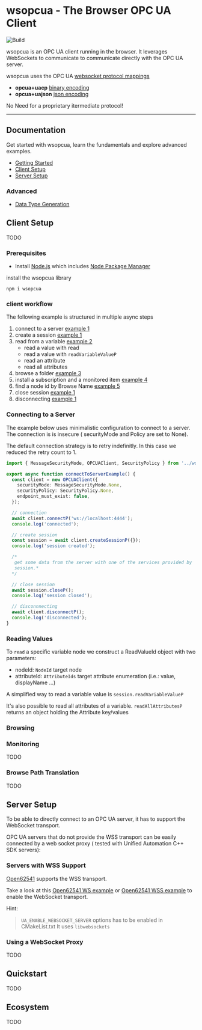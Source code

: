 # wsopcua - The Browser OPC UA Client

![Build](https://github.com/demike/wsopcua/actions/workflows/.github/workflows/ci-cd.yml/badge.svg)

wsopcua is an OPC UA client running in the browser. It leverages WebSockets to communicate to communicate directly with the OPC UA server.

wsopcua uses the OPC UA [websocket protocol mappings](https://reference.opcfoundation.org/v104/Core/docs/Part6/7.5.2/)

- **opcua+uacp** [binary encoding](https://reference.opcfoundation.org/v104/Core/docs/Part6/5.2.1/)
- **opcua+uajson** [json encoding](https://reference.opcfoundation.org/v104/Core/docs/Part6/5.4.1/)

No Need for a proprietary itermediate protocol!

<hr>

## Documentation

Get started with wsopcua, learn the fundamentals and explore advanced examples.

- [Getting Started](quickstart)
- [Client Setup](#client-setup)
- [Server Setup](#server-setup)

### Advanced

- [Data Type Generation](./documentation/code_gen.md)

## Client Setup

TODO

### Prerequisites

- Install [Node.js](www.nodejs.org) which includes [Node Package Manager](https://www.npmjs.com/)

install the wsopcua library

```
npm i wsopcua
```

### client workflow

The following example is structured in multiple async steps

1.  connect to a server [example 1](#connecting-to-a-server)
2.  create a session [example 1](#connecting-to-a-server)
3.  read from a variable [example 2](#reading-values)
    - read a value with read
    - read a value with `readVariableValueP`
    - read an attribute
    - read all attributes
4.  browse a folder [example 3](#browsing)
5.  install a subscription and a monitored item [example 4](#monitoring)
6.  find a node id by Browse Name [example 5](#browse-path-translation)
7.  close session [example 1](#connecting-to-a-server)
8.  disconnecting [example 1](#connecting-to-a-server)

### Connecting to a Server

The example below uses minimalistic configuration to connect to a server.
The connection is is insecure ( securityMode and Policy are set to None).

The default connection strategy is to retry indefinitly. In this case
we reduced the retry count to 1.

<!-- add-file: ./src/examples/simple.connect.example.ts -->

```ts markdown-add-files
import { MessageSecurityMode, OPCUAClient, SecurityPolicy } from '../wsopcua';

export async function connectToServerExample() {
  const client = new OPCUAClient({
    securityMode: MessageSecurityMode.None,
    securityPolicy: SecurityPolicy.None,
    endpoint_must_exist: false,
  });

  // connection
  await client.connectP('ws://localhost:4444');
  console.log('connected');

  // create session
  const session = await client.createSessionP({});
  console.log('session created');

  /*
   get some data from the server with one of the services provided by 'session':
   session.*
  */

  // close session
  await session.closeP();
  console.log('session closed');

  // disconnnecting
  await client.disconnectP();
  console.log('disconnected');
}
```

### Reading Values

To `read` a specific variable node we construct a ReadValueId object with two parameters:

- nodeId: `NodeId` target node
- attributeId: `AttributeIds` target attribute enumeration (i.e.: value, displayName ...)

A simplified way to read a variable value is
`session.readVariableValueP`

It's also possible to read all attributes of a variable.
`readAllAttributesP` returns an object holding the Attribute key/values

<!-- add-file: ./src/examples/read.example.ts -->

### Browsing

<!-- add-file: ./src/examples/browse.example.ts -->

### Monitoring

TODO

### Browse Path Translation

TODO

## Server Setup

To be able to directly connect to an OPC UA server, it has to support
the WebSocket transport.

OPC UA servers that do not provide the WSS transport can be easily connected
by a web socket proxy ( tested with Unified Automation C++ SDK servers):

### Servers with WSS Support

[Open62541]() supports the WSS transport.

Take a look at this [Open62541 WS example](https://github.com/open62541/open62541/blob/master/examples/tutorial_server_variable.c)
or [Open62541 WSS example](https://github.com/open62541/open62541/blob/master/examples/encryption/server_encryption.c) to enable the WebSocket transport.

Hint:

> `UA_ENABLE_WEBSOCKET_SERVER` options has to be enabled in CMakeList.txt
> It uses `libwebsockets`

### Using a WebSocket Proxy

TODO

## Quickstart

TODO

## Ecosystem

TODO
